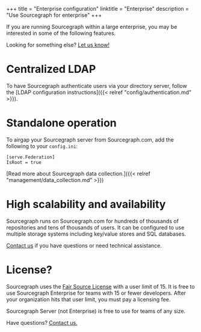+++
title = "Enterprise configuration"
linktitle = "Enterprise"
description = "Use Sourcegraph for enterprise"
+++

If you are running Sourcegraph within a large enterprise, you may
be interested in some of the following features.

Looking for something else? [Let us know!](mailto:help@sourcegraph.com)

# Centralized LDAP

To have Sourcegraph authenticate users via your directory server,
follow the [LDAP configuration instructions]({{< relref "config/authentication.md" >}}).

# Standalone operation

To airgap your Sourcegraph server from Sourcegraph.com, add the following to your `config.ini`:

```
[serve.Federation]
IsRoot = true
```

[Read more about Sourcegraph data collection.]({{< relref "management/data_collection.md" >}})

# High scalability and availability

Sourcegraph runs on Sourcegraph.com for hundreds of thousands of repositories and
tens of thousands of users. It can be configured to use multiple storage systems including
key/value stores and SQL databases.

[Contact us](mailto:help@sourcegraph.com) if you have questions or need technical assistance.

# License?

Sourcegraph uses the [Fair Source License](https://fair.io) with a
user limit of 15. It is free to use Sourcegraph Enterprise for teams
with 15 or fewer developers. After your organization hits that user
limit, you must pay a licensing fee.

Sourcegraph Server (not Enterprise) is free to use for teams of any size.

Have questions? [Contact us.](mailto:help@sourcegraph.com)
